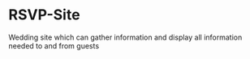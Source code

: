 # RSVP-Site
Wedding site which can gather information and display all information needed to and from guests
